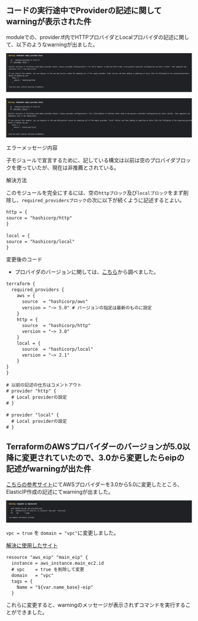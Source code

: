 ## コードの実行途中でProviderの記述に関してwarningが表示された件

moduleでの、provider.tf内でHTTPプロバイダとLocalプロバイダの記述に関して、以下のようなwarningが出ました。


![](../images/warn-http.png)

![](../images/warn-local.png)

エラーメッセージ内容

子モジュールで宣言するために、記している構文は以前は空のプロバイダブロックを使っていたが、現在は非推薦とされている。

解決方法

このモジュールを完全にするには、空の`httpブロック`及び`localブロック`をまず削除し、`required_providersブロック`の次に以下が続くように記述するとよい。
```
http = {
source = "hashicorp/http"
} 

local = {
source = "hashicorp/local"
} 
```


変更後のコード
* プロバイダのバージョンに関しては、[こちら](https://registry.terraform.io/browse/providers)から調べました。

```
terraform {
  required_providers {
    aws = {
      source  = "hashicorp/aws"
      version = "~> 5.0" # バージョンの指定は最新のものに設定
    }
    http = {
      source  = "hashicorp/http"
      version = "~> 3.0" 
    }
    local = {
      source  = "hashicorp/local"
      version = "~> 2.1" 
    }
}
}

# 以前の記述の仕方はコメントアウト
# provider "http" {
  # Local providerの設定  
# }

# provider "local" {
  # Local providerの設定
# }

```

## TerraformのAWSプロバイダーのバージョンが5.0以降に変更されていたので、3.0から変更したらeipの記述がwarningが出た件

[こちらの参考サイト](https://zenn.dev/shz/articles/c1baf28b1fc222)にてAWSプロバイダーを3.0から5.0に変更したところ、ElasticIP作成の記述にてwarningが出ました。

![](../images/warn-eip.png)

`vpc = true` を `domain = "vpc"`に変更しました。

[解決に使用したサイト](https://omkz.net/terraform-vpc-use-domain/)

```
resource "aws_eip" "main_eip" {
  instance = aws_instance.main_ec2.id
  # vpc    = true を削除して変更
  domain   = "vpc"
  tags = {
    Name = "${var.name_base}-eip"
  }
```

これらに変更すると、warningのメッセージが表示されずコマンドを実行することができました。